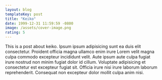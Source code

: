 ```yaml
---
layout: blog
templateKey: post
title: "Keiko"
date: 1999-12-31 11:59:59 -0800
image: /assets/cover-image.png
rating: 5
---
```


This is a post about keiko. Ipsum ipsum adipisicing sunt ea duis elit consectetur. Proident officia magna ullamco enim irure Lorem velit magna culpa commodo excepteur incididunt velit. Aute ipsum aute culpa fugiat irure nostrud non minim fugiat dolor id cillum. Voluptate adipisicing et consectetur est excepteur fugiat sit. Officia irure nisi irure laborum laborum reprehenderit. Consequat non excepteur dolor mollit culpa anim nisi.